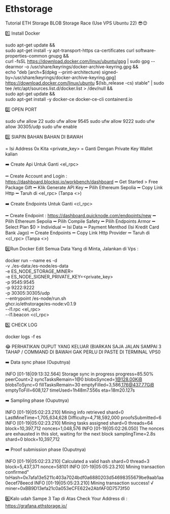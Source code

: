 # Ethstorage

Tutorial ETH Storage BLOB Storage Race (Use VPS Ubuntu 22)  😎😊

1️⃣ Install Docker

sudo apt-get update && \
sudo apt-get install -y apt-transport-https ca-certificates curl software-properties-common gnupg && \
curl -fsSL https://download.docker.com/linux/ubuntu/gpg | sudo gpg --dearmor -o /usr/share/keyrings/docker-archive-keyring.gpg && \
echo "deb [arch=$(dpkg --print-architecture) signed-by=/usr/share/keyrings/docker-archive-keyring.gpg] https://download.docker.com/linux/ubuntu $(lsb_release -cs) stable" | sudo tee /etc/apt/sources.list.d/docker.list > /dev/null && \
sudo apt-get update && \
sudo apt-get install -y docker-ce docker-ce-cli containerd.io

2️⃣ OPEN PORT

sudo ufw allow 22
sudo ufw allow 9545
sudo ufw allow 9222
sudo ufw allow 30305/udp
sudo ufw enable

3️⃣ SIAPIN BAHAN BAHAN DI BAWAH

<miner> = Isi Address 0x Kita
<private_key> = Ganti Dengan Private Key Wallet kalian

➡️ Create Api Untuk Ganti <el_rpc>

➖ Create Account and Login : https://dashboard.blockpi.io/workbench/dashboard
➖ Get Started > Free Package Gift
➖ Klik Generate API Key
➖ Pilih Ethereum Sepolia
➖ Copy Link Http
➖ Taruh di <el_rpc> (Tanpa <>)

➡️ Create Endpoints Untuk Ganti  <cl_rpc>

➖ Create Endpoint : https://dashboard.quicknode.com/endpoints/new
➖ Pilih Ethereum Sepolia
➖ Pilih Compile Safety
➖ Pilih Endpoints Armor
➖ Select Plan $0 > Individual
➖ Isi Data
➖ Payment Menthod (Isi Kredit Card Bank Jago)
➖ Create Endpoints
➖ Copy Link Http Provider
➖ Taruh di <cl_rpc> (Tanpa <>)

4️⃣Run Docker Edit Semua Data Yang di Minta, Jalankan di Vps  :

docker run --name es  -d  \
          -v ./es-data:/es-node/es-data \
          -e ES_NODE_STORAGE_MINER=<miner> \
          -e ES_NODE_SIGNER_PRIVATE_KEY=<private_key> \
          -p 9545:9545 \
          -p 9222:9222 \
          -p 30305:30305/udp \
          --entrypoint /es-node/run.sh \
          ghcr.io/ethstorage/es-node:v0.1.9 \
          --l1.rpc <el_rpc> \
          --l1.beacon <cl_rpc>

5️⃣ CHECK LOG 

docker logs -f es 

😂 PERHATIKAN OUPUT YANG KELUAR (BIARKAN SAJA JALAN SAMPAI 3 TAHAP / COMMAND DI BAWAH GAK PERLU DI PASTE DI TERMINAL VPS0

➡️ Data sync phase (Ouputnya)

INFO [01-18|09:13:32.564] Storage sync in progress progress=85.50% peerCount=2 syncTasksRemain=1@0 blobsSynced=1@128.00KiB blobsToSync=0 fillTasksRemain=30 emptyFilled=3,586,176@437.77GiB emptyToFill=608,127   timeUsed=1h48m7.556s  eta=18m20.127s

➡️ Sampling phase (Ouputnya)

INFO [01-19|05:02:23.210] Mining info retrieved                    shard=0 LastMineTime=1,705,634,628 Difficulty=4,718,592,000 proofsSubmitted=6
INFO [01-19|05:02:23.210] Mining tasks assigned                    shard=0 threads=64 block=10,397,712 nonces=1,048,576
INFO [01-19|05:02:26.050] The nonces are exhausted in this slot, waiting for the next block samplingTime=2.8s shard=0 block=10,397,712

➡️ Proof submission phase (Ouputnya)

INFO [01-19|05:02:23.210] Calculated a valid hash                  shard=0 thread=3 block=5,437,371 nonce=58101
INFO [01-19|05:05:23.210] Mining transaction confirmed"            txHash=0x7afa13e5211c403a7024bdf0a6880203d54698355679be9aab1aa0ecef78eecd
INFO [01-19|05:05:23.210] Mining transaction success! √            miner=0xBB9D13efa21c0a053eCFE622e2AbfAF0D7573f50

6️⃣Kalo udah Sampe 3 Tap di Atas Check Your Address di : https://grafana.ethstorage.io/
